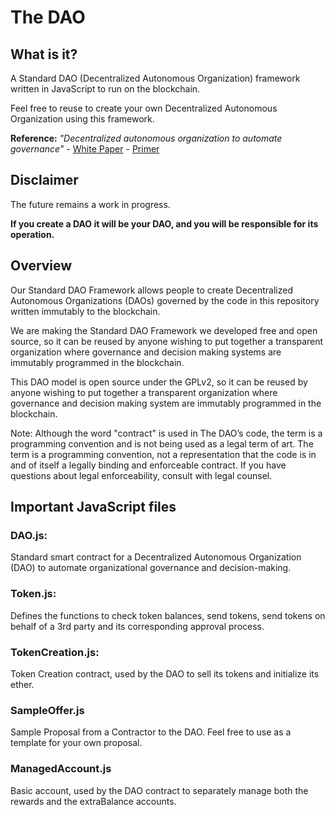 # The DAO


## What is it?
A Standard DAO (Decentralized Autonomous Organization) framework written in JavaScript to run on the blockchain. 

Feel free to reuse to create your own Decentralized Autonomous Organization using this framework.

**Reference:** *"Decentralized autonomous organization to automate governance" -* [White Paper](https://download.slock.it/public/DAO/WhitePaper.pdf) - [Primer](https://blog.slock.it/a-primer-to-the-decentralized-autonomous-organization-dao-69fb125bd3cd)



## Disclaimer

The future remains a work in progress.

**If you create a DAO it will be your DAO, and you will be responsible for its operation.**




## Overview

Our Standard DAO Framework allows people to create Decentralized Autonomous Organizations (DAOs) governed by the code in this repository written immutably to the blockchain.

We are making the Standard DAO Framework we developed free and open source, so it can be reused by anyone wishing to put together a transparent organization where governance and decision making systems are immutably programmed in the blockchain.

This DAO model is open source under the GPLv2, so it can be reused by anyone wishing to put together a transparent organization where governance and decision making system are immutably programmed in the blockchain.

Note: Although the word "contract" is used in The DAO’s code, the term is a programming convention and is not being used as a legal term of art. The term is a programming convention, not a representation that the code is in and of itself a legally binding and enforceable contract. If you have questions about legal enforceability, consult with legal counsel.






## Important JavaScript files

### DAO.js:
Standard smart contract for a Decentralized Autonomous Organization (DAO) to automate organizational governance and decision-making.

### Token.js: 
Defines the functions to check token balances, send tokens, send tokens on behalf of a 3rd party and its corresponding approval process.

### TokenCreation.js: 
Token Creation contract, used by the DAO to sell its tokens and initialize its ether.

### SampleOffer.js
Sample Proposal from a Contractor to the DAO. Feel free to use as a template for your own proposal.

### ManagedAccount.js
Basic account, used by the DAO contract to separately manage both the rewards and the extraBalance accounts. 





